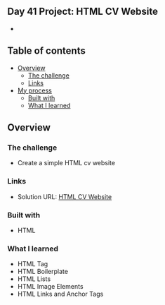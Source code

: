 ## Day 41 Project:  HTML CV Website
- 
## Table of contents

- [Overview](#overview)
  - [The challenge](#the-challenge)
  - [Links](#links)
- [My process](#my-process)
  - [Built with](#built-with)
  - [What I learned](#what-i-learned)

## Overview

### The challenge

- Create a simple HTML cv website

### Links

- Solution URL: [HTML CV Website](https://github.com/Mikerniker/100_Days_of_Python/tree/main/Day41)

### Built with

- HTML

### What I learned
- HTML Tag
- HTML Boilerplate
- HTML Lists
- HTML Image Elements
- HTML Links and Anchor Tags